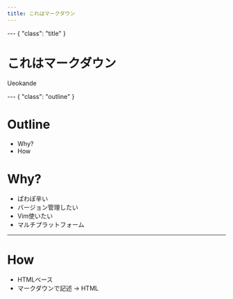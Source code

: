 ```yaml
---
title: これはマークダウン
---
```


--- { "class": "title" }
# これはマークダウン

Ueokande

--- { "class": "outline" }

# Outline

- Why?
- How

# Why?

- ぱわぽ辛い
- バージョン管理したい
- Vim使いたい
- マルチプラットフォーム

---

# How

- HTMLベース
- マークダウンで記述 → HTML
